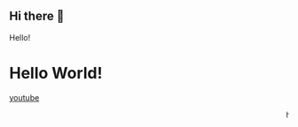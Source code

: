 ## Hi there 👋


<html>
<head>Hello!</head>
<h1> Hello World! </h1>
<a href = "https://www.youtube.com/watch?v=dQw4w9WgXcQ">youtube</a>

<marquee>hello im syntax and im gownna lint ywur code bite o((>ω< ))o</marquee>
</html>
